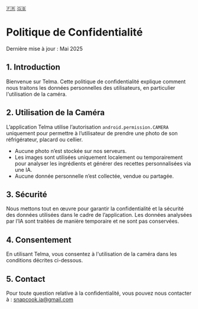 <!DOCTYPE html>
<html lang="fr">
<head>
  <meta charset="UTF-8">
  <meta name="viewport" content="width=device-width, initial-scale=1.0">

</head>
<body>
  <!-- Sélecteur de langue en haut à droite -->
  <div class="lang-selector">
    <!-- Lien vers la version française (page actuelle) -->
    <a href="privacy_fr.html" title="Français">🇫🇷</a>
    <!-- Lien vers la version anglaise -->
    <a href="https://github.com/ap7/ap7/blob/main/privacy_en.md" title="English">🇬🇧</a>
  </div>

  <h1>Politique de Confidentialité</h1>
  <p>Dernière mise à jour : Mai 2025</p>

  <h2>1. Introduction</h2>
  <p>Bienvenue sur Telma. Cette politique de confidentialité explique comment nous traitons les données personnelles des utilisateurs, en particulier l'utilisation de la caméra.</p>

  <h2>2. Utilisation de la Caméra</h2>
  <p>L’application Telma utilise l’autorisation <code>android.permission.CAMERA</code> uniquement pour permettre à l’utilisateur de prendre une photo de son réfrigérateur, placard ou cellier.</p>
  <ul>
    <li>Aucune photo n’est stockée sur nos serveurs.</li>
    <li>Les images sont utilisées uniquement localement ou temporairement pour analyser les ingrédients et générer des recettes personnalisées via une IA.</li>
    <li>Aucune donnée personnelle n’est collectée, vendue ou partagée.</li>
  </ul>

  <h2>3. Sécurité</h2>
  <p>Nous mettons tout en œuvre pour garantir la confidentialité et la sécurité des données utilisées dans le cadre de l’application. Les données analysées par l’IA sont traitées de manière temporaire et ne sont pas conservées.</p>

  <h2>4. Consentement</h2>
  <p>En utilisant Telma, vous consentez à l'utilisation de la caméra dans les conditions décrites ci-dessous.</p>

  <h2>5. Contact</h2>
  <p>Pour toute question relative à la confidentialité, vous pouvez nous contacter à : <a href="mailto:snapcook.ia@gmail.com">snapcook.ia@gmail.com</a></p>
</body>
</html>
